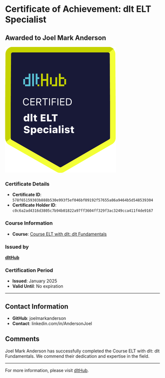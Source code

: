 
# Certificate of Achievement: dlt ELT Specialist

## Awarded to **Joel Mark Anderson**

![Course Image](../badges/dlt_ELT_specialist.png)

### Certificate Details
- **Certificate ID**: `578f65159303b888b530e993f5ef046bf09192f57655a86a9464b5d548539304`
- **Certificate Holder ID**: `c0c6a2ad4316d3805c7b94b01822a97ff3604ff329f3ac3249cca411f4de9167`

### Course Information
- **Course**: [Course ELT with dlt: dlt Fundamentals](https://github.com/dlt-hub/dlthub-education/tree/main/courses/dlt_fundamentals_dec_2024)

### Issued by
[**dltHub**](https://dlthub.com/) 

### Certification Period
- **Issued**: January 2025
- **Valid Until**: No expiration

---

## Contact Information
- **GitHub**: joelmarkanderson
- **Contact**: linkedin.com/in/AndersonJoel

## Comments
Joel Mark Anderson has successfully completed the Course ELT with dlt: dlt Fundamentals. We commend their dedication and expertise in the field.

---

For more information, please visit [dltHub](https://dlthub.com/).
    
